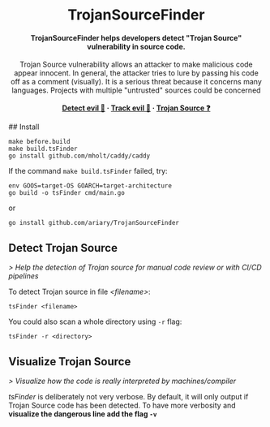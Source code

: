 <h1 align="center">TrojanSourceFinder</h1>
<h4 align="center">TrojanSourceFinder helps developers detect "Trojan Source" vulnerability in source code.</h4>
<p align="center">
  Trojan Source vulnerability allows an attacker to make malicious code appear innocent.
  In general, the attacker tries to lure by passing his code off as a comment (visually). It is a serious threat because it concerns many languages. Projects with multiple "untrusted" sources could be concerned
  <br><br>
  <strong>
    <a href="https://github.com/ariary/TrojanSourceFinder#detect-trojan-source">Detect evil 🔎</a>
    ·
    <a href="https://github.com/ariary/TrojanSourceFinder#visualize-trojan-source">Track evil 👀</a>
    ·
    <a href="https://github.com/ariary/TrojanSourceFinder/blob/main/TrojanSource.md">Trojan Source ❓</a>
  </strong>
</p>
## Install

```shell
make before.build
make build.tsFinder
go install github.com/mholt/caddy/caddy
```

If the command `make build.tsFinder` failed, try:
```shell
env GOOS=target-OS GOARCH=target-architecture
go build -o tsFinder cmd/main.go
```
or

```
go install github.com/ariary/TrojanSourceFinder
```

## Detect Trojan Source
*> Help the detection of Trojan source for manual code review or with CI/CD pipelines*

To detect Trojan source in file *\<filename\>*:
```shell
tsFinder <filename>
```

You could also scan a whole directory using `-r` flag:
```shell
tsFinder -r <directory>
```

## Visualize Trojan Source
*> Visualize how the code is really interpreted by machines/compiler*

*tsFinder* is deliberately not very verbose. By default, it will only output if Trojan Source code has been detected. To have more verbosity and **visualize the dangerous line add the flag `-v`**
